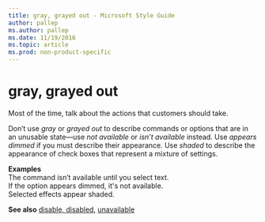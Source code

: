 ```yaml
---
title: gray, grayed out - Microsoft Style Guide
author: pallep
ms.author: pallep
ms.date: 11/19/2016
ms.topic: article
ms.prod: non-product-specific
---
```


# gray, grayed out

Most of the time, talk about the actions that customers should take. 

Don’t use *gray* or *grayed out* to describe commands or options that are in an unusable state—use *not available* or *isn’t available* instead. Use *appears dimmed* if you must describe their appearance. Use *shaded* to describe the appearance of check boxes that represent a mixture of settings.

**Examples**  
The command isn’t available until you select text.  
If the option appears dimmed, it's not available.  
Selected effects appear shaded. 

**See also** [disable, disabled](/style-guide/a-z-word-list-term-collections/d/disable-disabled), [unavailable](/style-guide/a-z-word-list-term-collections/u/unavailable)
